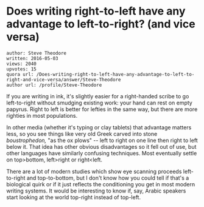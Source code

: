 # Does writing right-to-left have any advantage to left-to-right? (and vice versa)

	author: Steve Theodore
	written: 2016-05-03
	views: 2040
	upvotes: 15
	quora url: /Does-writing-right-to-left-have-any-advantage-to-left-to-right-and-vice-versa/answer/Steve-Theodore
	author url: /profile/Steve-Theodore


If you are writing in ink, it's slightly easier for a right-handed scribe to go left-to-right without smudging existing work: your hand can rest on empty papyrus. Right to left is better for lefties in the same way, but there are more righties in most populations. 

In other media (whether it's typing or clay tablets) that advantage matters less, so you see things like very old Greek carved into stone _boustrophedon,_ "as the ox plows" -- left to right on one line then right to left below it. That idea has other obvious disadvantages so it fell out of use, but other languages have similarly confusing techniques. Most eventually settle on top>bottom, left>right or right<left.

There are a lot of modern studies which show eye scanning proceeds left-to-right and top-to-bottom, but I don't know how you could tell if that's a biological quirk or if it just reflects the conditioning you get in most modern writing systems. It would be interesting to know if, say, Arabic speakers start looking at the world top-right instead of top-left.

